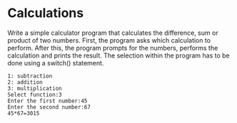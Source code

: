 # Calculations

Write a simple calculator program that calculates the difference, sum or product of two numbers. First, the program asks which calculation to perform. After this, the program prompts for the numbers, performs the calculation and prints the result. The selection within the program has to be done using a switch() statement.

```
1: subtraction
2: addition
3: multiplication
Select function:3
Enter the first number:45
Enter the second number:67
45*67=3015
